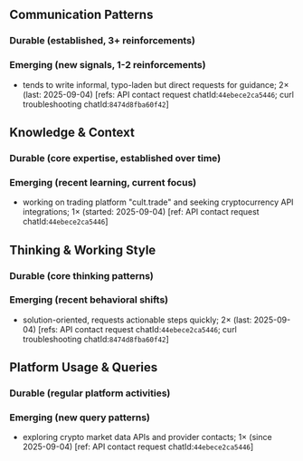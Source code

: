 ## Communication Patterns
### Durable (established, 3+ reinforcements)

### Emerging (new signals, 1-2 reinforcements)
- tends to write informal, typo-laden but direct requests for guidance; 2× (last: 2025-09-04) [refs: API contact request chatId:`44ebece2ca5446`; curl troubleshooting chatId:`8474d8fba60f42`]

## Knowledge & Context
### Durable (core expertise, established over time)

### Emerging (recent learning, current focus)
- working on trading platform "cult.trade" and seeking cryptocurrency API integrations; 1× (started: 2025-09-04) [ref: API contact request chatId:`44ebece2ca5446`]

## Thinking & Working Style
### Durable (core thinking patterns)

### Emerging (recent behavioral shifts)
- solution-oriented, requests actionable steps quickly; 2× (last: 2025-09-04) [refs: API contact request chatId:`44ebece2ca5446`; curl troubleshooting chatId:`8474d8fba60f42`]

## Platform Usage & Queries
### Durable (regular platform activities)

### Emerging (new query patterns)
- exploring crypto market data APIs and provider contacts; 1× (since 2025-09-04) [ref: API contact request chatId:`44ebece2ca5446`]